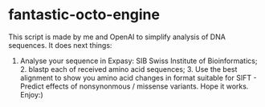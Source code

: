 # fantastic-octo-engine
This script is made by me and OpenAI to simplify analysis of DNA sequences.
It does next things:
1. Analyse your sequence in Expasy: SIB Swiss Institute of Bioinformatics; 2. blastp each of received amino acid sequences; 3. Use the best alignment to show you amino acid changes in format suitable for SIFT - Predict effects of nonsynonmous / missense variants.
Hope it works. Enjoy:)
